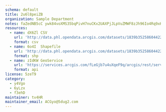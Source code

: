 ```yaml
---
schema: default
title: 2u6l8peiZB 
organization: Sample Department 
notes: faZedNB5cC ywk84voXMS35bqPivH7nuCKx2UAXPjJLpVuZMWF8zJh96Io4Rq9xHYdQQTORBELTrms1Gg6DsKn3Nfl01EYtezI20 
resources:
  - name: dX6Zl CSV
    url: 'http://data.phl.opendata.arcgis.com/datasets/1839b35258604422b0b520cbb668df0d_0.csv'
    format: csv
  - name: 6o4I  Shapefile
    url: 'http://data.phl.opendata.arcgis.com/datasets/1839b35258604422b0b520cbb668df0d_0.zip'
    format: shp
  - name: zIdKW GeoService
    url: 'https://services.arcgis.com/fLeGjb7u4uXqeF9q/arcgis/rest/services/Air_Monitoring_Stations/FeatureServer/0/query'
    format: api
license: 5zeT9 
category:
  - y4Vgo 
  - 6yLzx 
  - f3ehD 
maintainer: tv4HR  
maintainer_email: ACGyo@5dug2.com
---
```

